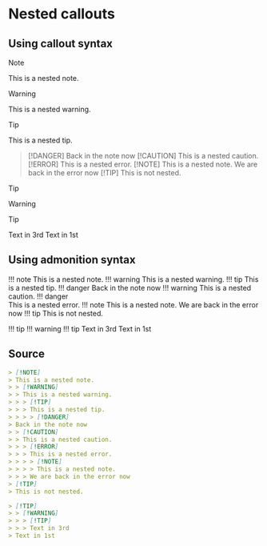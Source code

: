 # Nested callouts

## Using callout syntax

> [!NOTE]
> This is a nested note.
> > [!WARNING]
> > This is a nested warning.
> > > [!TIP]
> > > This is a nested tip.
> > > > [!DANGER]
> Back in the note now
> > [!CAUTION]
> > This is a nested caution.
> > > [!ERROR]
> > > This is a nested error.
> > > > [!NOTE]
> > > > This is a nested note.
> > > We are back in the error now
> [!TIP]
> This is not nested.

> [!TIP]
> > [!WARNING]
> > > [!TIP]
> > > Text in 3rd
> Text in 1st

## Using admonition syntax

!!! note
    This is a nested note.
    !!! warning
        This is a nested warning.
        !!! tip
            This is a nested tip.
            !!! danger
    Back in the note now
    !!! warning
        This is a nested caution.
        !!! danger  
            This is a nested error.
            !!! note
                This is a nested note.
            We are back in the error now
!!! tip
    This is not nested.

!!! tip
    !!! warning
        !!! tip
            Text in 3rd
    Text in 1st

## Source

```md
> [!NOTE]
> This is a nested note.
> > [!WARNING]
> > This is a nested warning.
> > > [!TIP]
> > > This is a nested tip.
> > > > [!DANGER]
> Back in the note now
> > [!CAUTION]
> > This is a nested caution.
> > > [!ERROR]
> > > This is a nested error.
> > > > [!NOTE]
> > > > This is a nested note.
> > > We are back in the error now
> [!TIP]
> This is not nested.

> [!TIP]
> > [!WARNING]
> > > [!TIP]
> > > Text in 3rd
> Text in 1st
```